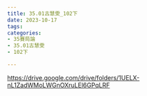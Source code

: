 ```yaml
---
title: 35.01古慧雯_102下
date: 2023-10-17
tags: 
categories:
- 35賽局論
- 35.01古慧雯
- 102下

---
```

https://drive.google.com/drive/folders/1UELX-nL1ZadWMoLWGnOXruLEl6GPqLRF
